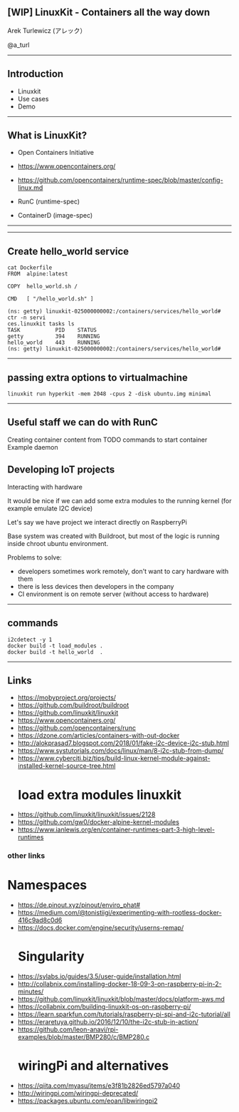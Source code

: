 ## [WIP] LinuxKit - Containers all the way down

Arek Turlewicz
(アレック）

@a_turl

---

## Introduction

  * Linuxkit
  * Use cases
  * Demo

---

## What is LinuxKit?

- Open Containers Initiative
- https://www.opencontainers.org/
- https://github.com/opencontainers/runtime-spec/blob/master/config-linux.md

- RunC (runtime-spec)

- ContainerD (image-spec)

---

---

## Create hello_world service

```
cat Dockerfile
FROM  alpine:latest

COPY  hello_world.sh /

CMD   [ "/hello_world.sh" ]

```


```
(ns: getty) linuxkit-025000000002:/containers/services/hello_world# ctr -n servi
ces.linuxkit tasks ls
TASK           PID    STATUS
getty          394    RUNNING
hello_world    443    RUNNING
(ns: getty) linuxkit-025000000002:/containers/services/hello_world#
```

---

## passing extra options to virtualmachine

```
linuxkit run hyperkit -mem 2048 -cpus 2 -disk ubuntu.img minimal

```

---

## Useful staff we can do with RunC

  Creating container content from
  TODO commands to start container
  Example daemon


## Developing IoT projects

Interacting with hardware

It would be nice if we can add some extra modules to the running kernel
(for example emulate I2C device)

Let's say we have project we interact directly on RaspberryPi

Base system was created with Buildroot, but most of the logic is running inside
chroot ubuntu environment.

Problems to solve:

- developers sometimes work remotely, don't want to cary hardware with them
- there is less devices then developers in the company
- CI environment is on remote server (without access to hardware)

---

## commands

```
i2cdetect -y 1
docker build -t load_modules .
docker build -t hello_world  .

```


---

## Links
- https://mobyproject.org/projects/
- https://github.com/buildroot/buildroot
- https://github.com/linuxkit/linuxkit
- https://www.opencontainers.org/
- https://github.com/opencontainers/runc
- https://dzone.com/articles/containers-with-out-docker
- http://alokprasad7.blogspot.com/2018/01/fake-i2c-device-i2c-stub.html
- https://www.systutorials.com/docs/linux/man/8-i2c-stub-from-dump/
- https://www.cyberciti.biz/tips/build-linux-kernel-module-against-installed-kernel-source-tree.html
  # load extra modules linuxkit
- https://github.com/linuxkit/linuxkit/issues/2128
- https://github.com/gw0/docker-alpine-kernel-modules
- https://www.ianlewis.org/en/container-runtimes-part-3-high-level-runtimes

### other links
  # Namespaces
- https://de.pinout.xyz/pinout/enviro_phat#
- https://medium.com/@tonistiigi/experimenting-with-rootless-docker-416c9ad8c0d6
- https://docs.docker.com/engine/security/userns-remap/
  # Singularity
- https://sylabs.io/guides/3.5/user-guide/installation.html
- http://collabnix.com/installing-docker-18-09-3-on-raspberry-pi-in-2-minutes/
- https://github.com/linuxkit/linuxkit/blob/master/docs/platform-aws.md
- https://collabnix.com/building-linuxkit-os-on-raspberry-pi/
- https://learn.sparkfun.com/tutorials/raspberry-pi-spi-and-i2c-tutorial/all
- https://eraretuya.github.io/2016/12/10/the-i2c-stub-in-action/
- https://github.com/leon-anavi/rpi-examples/blob/master/BMP280/c/BMP280.c
  # wiringPi and alternatives
- https://qiita.com/myasu/items/e3f81b2826ed5797a040
- http://wiringpi.com/wiringpi-deprecated/
- https://packages.ubuntu.com/eoan/libwiringpi2
